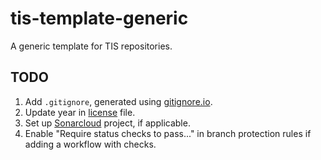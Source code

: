 # tis-template-generic
A generic template for TIS repositories.

## TODO
 1. Add `.gitignore`, generated using [gitignore.io].
 2. Update year in [license] file.
 3. Set up [Sonarcloud] project, if applicable.
 4. Enable "Require status checks to pass..." in branch protection rules if
    adding a workflow with checks.

[gitignore.io]: http://gitignore.io/
[license]: LICENSE
[Sonarcloud]: https://sonarcloud.io/projects/create
